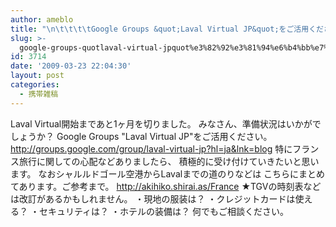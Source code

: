 ```yaml
---
author: ameblo
title: "\n\t\t\t\tGoogle Groups &quot;Laval Virtual JP&quot;をご活用ください\t\t"
slug: >-
  google-groups-quotlaval-virtual-jpquot%e3%82%92%e3%81%94%e6%b4%bb%e7%94%a8%e3%81%8f%e3%81%a0%e3%81%95%e3%81%84
id: 3714
date: '2009-03-23 22:04:30'
layout: post
categories:
  - 携帯雑稿
---
```


Laval Virtual開始まであと1ヶ月を切りました。 みなさん、準備状況はいかがでしょうか？ Google Groups "Laval Virtual JP"をご活用ください。 http://groups.google.com/group/laval-virtual-jp?hl=ja&lnk=blog 特にフランス旅行に関しての心配などありましたら、 積極的に受け付けていきたいと思います。 なおシャルルドゴール空港からLavalまでの道のりなどは こちらにまとめてあります。ご参考まで。 http://akihiko.shirai.as/France ★TGVの時刻表などは改訂があるかもしれません。 ・現地の服装は？ ・クレジットカードは使える？ ・セキュリティは？ ・ホテルの装備は？ 何でもご相談ください。